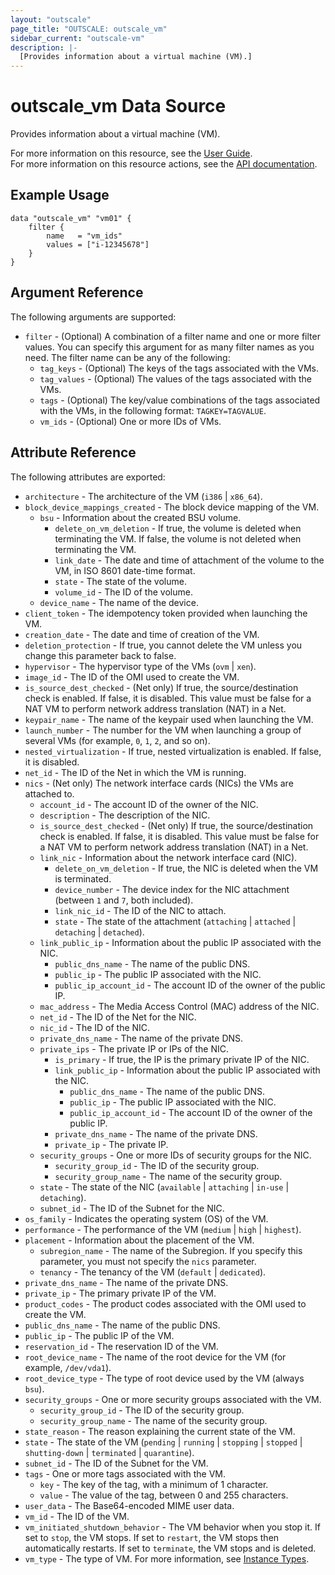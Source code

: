 ```yaml
---
layout: "outscale"
page_title: "OUTSCALE: outscale_vm"
sidebar_current: "outscale-vm"
description: |-
  [Provides information about a virtual machine (VM).]
---
```


# outscale_vm Data Source

Provides information about a virtual machine (VM).

For more information on this resource, see the [User Guide](https://docs.outscale.com/en/userguide/About-Instances.html).  
For more information on this resource actions, see the [API documentation](https://docs.outscale.com/api#3ds-outscale-api-vm).

## Example Usage

```hcl
data "outscale_vm" "vm01" {
    filter {
        name   = "vm_ids"
        values = ["i-12345678"]
    }
}
```

## Argument Reference

The following arguments are supported:

* `filter` - (Optional) A combination of a filter name and one or more filter values. You can specify this argument for as many filter names as you need. The filter name can be any of the following:
    * `tag_keys` - (Optional) The keys of the tags associated with the VMs.
    * `tag_values` - (Optional) The values of the tags associated with the VMs.
    * `tags` - (Optional) The key/value combinations of the tags associated with the VMs, in the following format: `TAGKEY=TAGVALUE`.
    * `vm_ids` - (Optional) One or more IDs of VMs.

## Attribute Reference

The following attributes are exported:

* `architecture` - The architecture of the VM (`i386` \| `x86_64`).
* `block_device_mappings_created` - The block device mapping of the VM.
    * `bsu` - Information about the created BSU volume.
        * `delete_on_vm_deletion` - If true, the volume is deleted when terminating the VM. If false, the volume is not deleted when terminating the VM.
        * `link_date` - The date and time of attachment of the volume to the VM, in ISO 8601 date-time format.
        * `state` - The state of the volume.
        * `volume_id` - The ID of the volume.
    * `device_name` - The name of the device.
* `client_token` - The idempotency token provided when launching the VM.
* `creation_date` - The date and time of creation of the VM.
* `deletion_protection` - If true, you cannot delete the VM unless you change this parameter back to false.
* `hypervisor` - The hypervisor type of the VMs (`ovm` \| `xen`).
* `image_id` - The ID of the OMI used to create the VM.
* `is_source_dest_checked` - (Net only) If true, the source/destination check is enabled. If false, it is disabled. This value must be false for a NAT VM to perform network address translation (NAT) in a Net.
* `keypair_name` - The name of the keypair used when launching the VM.
* `launch_number` - The number for the VM when launching a group of several VMs (for example, `0`, `1`, `2`, and so on).
* `nested_virtualization` - If true, nested virtualization is enabled. If false, it is disabled.
* `net_id` - The ID of the Net in which the VM is running.
* `nics` - (Net only) The network interface cards (NICs) the VMs are attached to.
    * `account_id` - The account ID of the owner of the NIC.
    * `description` - The description of the NIC.
    * `is_source_dest_checked` - (Net only) If true, the source/destination check is enabled. If false, it is disabled. This value must be false for a NAT VM to perform network address translation (NAT) in a Net.
    * `link_nic` - Information about the network interface card (NIC).
        * `delete_on_vm_deletion` - If true, the NIC is deleted when the VM is terminated.
        * `device_number` - The device index for the NIC attachment (between `1` and `7`, both included).
        * `link_nic_id` - The ID of the NIC to attach.
        * `state` - The state of the attachment (`attaching` \| `attached` \| `detaching` \| `detached`).
    * `link_public_ip` - Information about the public IP associated with the NIC.
        * `public_dns_name` - The name of the public DNS.
        * `public_ip` - The public IP associated with the NIC.
        * `public_ip_account_id` - The account ID of the owner of the public IP.
    * `mac_address` - The Media Access Control (MAC) address of the NIC.
    * `net_id` - The ID of the Net for the NIC.
    * `nic_id` - The ID of the NIC.
    * `private_dns_name` - The name of the private DNS.
    * `private_ips` - The private IP or IPs of the NIC.
        * `is_primary` - If true, the IP is the primary private IP of the NIC.
        * `link_public_ip` - Information about the public IP associated with the NIC.
            * `public_dns_name` - The name of the public DNS.
            * `public_ip` - The public IP associated with the NIC.
            * `public_ip_account_id` - The account ID of the owner of the public IP.
        * `private_dns_name` - The name of the private DNS.
        * `private_ip` - The private IP.
    * `security_groups` - One or more IDs of security groups for the NIC.
        * `security_group_id` - The ID of the security group.
        * `security_group_name` - The name of the security group.
    * `state` - The state of the NIC (`available` \| `attaching` \| `in-use` \| `detaching`).
    * `subnet_id` - The ID of the Subnet for the NIC.
* `os_family` - Indicates the operating system (OS) of the VM.
* `performance` - The performance of the VM (`medium` \| `high` \|  `highest`).
* `placement` - Information about the placement of the VM.
    * `subregion_name` - The name of the Subregion. If you specify this parameter, you must not specify the `nics` parameter.
    * `tenancy` - The tenancy of the VM (`default` \| `dedicated`).
* `private_dns_name` - The name of the private DNS.
* `private_ip` - The primary private IP of the VM.
* `product_codes` - The product codes associated with the OMI used to create the VM.
* `public_dns_name` - The name of the public DNS.
* `public_ip` - The public IP of the VM.
* `reservation_id` - The reservation ID of the VM.
* `root_device_name` - The name of the root device for the VM (for example, `/dev/vda1`).
* `root_device_type` - The type of root device used by the VM (always `bsu`).
* `security_groups` - One or more security groups associated with the VM.
    * `security_group_id` - The ID of the security group.
    * `security_group_name` - The name of the security group.
* `state_reason` - The reason explaining the current state of the VM.
* `state` - The state of the VM (`pending` \| `running` \| `stopping` \| `stopped` \| `shutting-down` \| `terminated` \| `quarantine`).
* `subnet_id` - The ID of the Subnet for the VM.
* `tags` - One or more tags associated with the VM.
    * `key` - The key of the tag, with a minimum of 1 character.
    * `value` - The value of the tag, between 0 and 255 characters.
* `user_data` - The Base64-encoded MIME user data.
* `vm_id` - The ID of the VM.
* `vm_initiated_shutdown_behavior` - The VM behavior when you stop it. If set to `stop`, the VM stops. If set to `restart`, the VM stops then automatically restarts. If set to `terminate`, the VM stops and is deleted.
* `vm_type` - The type of VM. For more information, see [Instance Types](https://docs.outscale.com/en/userguide/Instance-Types.html).
